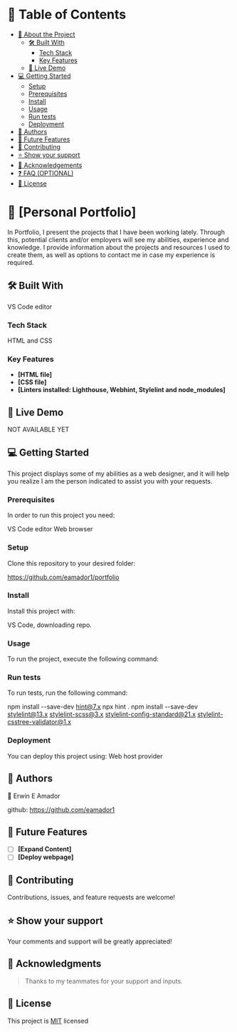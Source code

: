 # 📗 Table of Contents

- [📖 About the Project](#about-project)
  - [🛠 Built With](#built-with)
    - [Tech Stack](#tech-stack)
    - [Key Features](#key-features)
  - [🚀 Live Demo](#live-demo)
- [💻 Getting Started](#getting-started)
  - [Setup](#setup)
  - [Prerequisites](#prerequisites)
  - [Install](#install)
  - [Usage](#usage)
  - [Run tests](#run-tests)
  - [Deployment](#triangular_flag_on_post-deployment)
- [👥 Authors](#authors)
- [🔭 Future Features](#future-features)
- [🤝 Contributing](#contributing)
- [⭐️ Show your support](#support)
- [🙏 Acknowledgements](#acknowledgements)
- [❓ FAQ (OPTIONAL)](#faq)
- [📝 License](#license)


# 📖 [Personal Portfolio] <a name="about-project"></a>

In Portfolio, I present the projects that I have been working lately. Through this, potential clients and/or employers will see my abilities, experience and knowledge. I provide information about the projects and resources I used to create them, as well as options to contact me in case my experience is required.

## 🛠 Built With <a name="built-with"></a>

VS Code editor

### Tech Stack <a name="tech-stack"></a>

HTML and CSS

### Key Features <a name="key-features"></a>

- **[HTML file]**
- **[CSS file]**
- **[Linters installed: Lighthouse, Webhint, Stylelint and node_modules]**


## 🚀 Live Demo <a name="live-demo"></a>

NOT AVAILABLE YET

## 💻 Getting Started <a name="getting-started"></a>

This project displays some of my abilities as a web designer, and it will help you realize I am the person indicated to assist you with your requests.

### Prerequisites

In order to run this project you need:

VS Code editor
Web browser

### Setup

Clone this repository to your desired folder:

https://github.com/eamador1/portfolio

### Install

Install this project with:

VS Code, downloading repo.

### Usage

To run the project, execute the following command:

### Run tests

To run tests, run the following command:

npm install --save-dev hint@7.x
npx hint .
npm install --save-dev stylelint@13.x stylelint-scss@3.x stylelint-config-standard@21.x stylelint-csstree-validator@1.x

### Deployment

You can deploy this project using: Web host provider


## 👥 Authors <a name="authors"></a>

👤 Erwin E Amador

github: https://github.com/eamador1

## 🔭 Future Features <a name="future-features"></a>

- [ ] **[Expand Content]**
- [ ] **[Deploy webpage]**

## 🤝 Contributing <a name="contributing"></a>

Contributions, issues, and feature requests are welcome!

## ⭐️ Show your support <a name="support"></a>

Your comments and support will be greatly appreciated!

## 🙏 Acknowledgments <a name="acknowledgements"></a>

> Thanks to my teammates for your support and inputs.

## 📝 License <a name="license"></a>

This project is [MIT](./LICENSE) licensed

